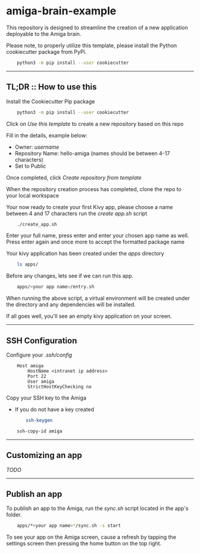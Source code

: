# amiga-brain-example

This repository is designed to streamline the creation of a new application deployable to the Amiga brain.

Please note, to properly utilize this template, please install the Python cookiecutter package from PyPi.
```bash
    python3 -m pip install --user cookiecutter
```

---
## TL;DR :: How to use this

Install the Cookiecutter Pip package
```bash
    python3 -m pip install --user cookiecutter
```

Click on *Use this template* to create a new repository based on this repo

Fill in the details, example below:
* Owner: *username*
* Repository Name: hello-amiga (names should be between 4-17 characters)
* Set to Public

Once completed, click *Create repository from template*

When the repository creation process has completed, clone the repo to your local workspace

Your now ready to create your first Kivy app, please choose a name between 4 and 17 characters run the *create app.sh* script
```bash
    ./create_app.sh
```

Enter your full name, press enter and enter your chosen app name as well. Press enter again and once more to accept the formatted package name

Your kivy application has been created under the *apps* directory
```bash
    ls apps/
```

Before any changes, lets see if we can run this app.
```bash
    apps/<your app name>/entry.sh
```

When running the above script, a virtual environment will be created under the *<application>* directory and any dependencies will be installed.

If all goes well, you'll see an empty kivy application on your screen.


---
## SSH Configuration

Configure your *.ssh/config*
```
    Host amiga
        HostName <intranet ip address>
        Port 22
        User amiga
        StrictHostKeyChecking no
```

Copy your SSH key to the Amiga
* If you do not have a key created
    ```bash
        ssh-keygen
    ```
```bash
    ssh-copy-id amiga
```

---
## Customizing an app
*TODO*

---
## Publish an app

To publish an app to the Amiga, run the *sync.sh* script located in the app's folder.
```bash
    apps/*<your app name>*/sync.sh -s start
```

To see your app on the Amiga screen, cause a refresh by tapping the settings screen then pressing the home button on the top right.
